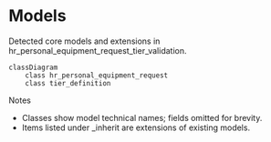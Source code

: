 # Models

Detected core models and extensions in hr_personal_equipment_request_tier_validation.

```mermaid
classDiagram
    class hr_personal_equipment_request
    class tier_definition
```

Notes
- Classes show model technical names; fields omitted for brevity.
- Items listed under _inherit are extensions of existing models.
